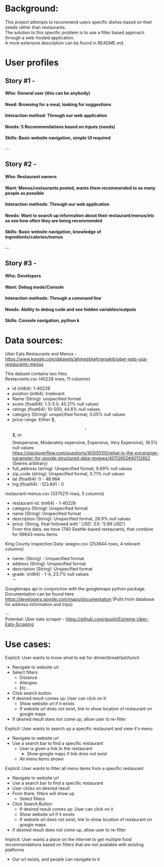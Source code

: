 # Background:
This project attempts to recommend users specific dishes based on their needs rather than restaurants.  
The solution to this specific problem is to use a filter based approach through a web-hosted application.   
A more extensive description can be found in README.md. 

# User profiles
##  Story #1 - 
#### Who: General user (this can be anybody)  
#### Need: Browsing for a meal, looking for suggestions  
#### Interaction method: Through our web application  
#### Needs: 5 Recommendations based on inputs (needs)  
#### Skills: Basic website navigation, simple UI required  
--
## Story #2 - 
#### Who: Restaurant owners  
#### Want: Menus/restaurants posted, wants them recommended to as many people as possible  
#### Interaction methods: Through our web application   
#### Needs: Want to search up information about their restaurant/menus/etc as see how often they are being  recommended
#### Skills: Basic website navigation, knowledge of ingredients/calories/menus  
--
## Story #3 - 
#### Who: Developers
#### Want: Debug mode/Console
#### Interaction methods: Through a command line
#### Needs: Ability to debug code and see hidden variables/outputs
#### Skills: Console navigation, python k

# Data sources:
Uber Eats Restaurants and Menus - https://www.kaggle.com/datasets/ahmedshahriarsakib/uber-eats-usa-restaurants-menus    
   
This dataset contains two files:   
Restaurants.csv (40228 rows, 11 columns)    
* id (int64): 1-40228      
* position (int64): Irrelevant    
* Name (String): unspecified format    
* score (float64): 1.3-5.0, 45.21% null values  
* ratings (float64): 10-500, 44.6% null values  
* category (String): unspecified format, 0.05% null values  
* price-range: Either $, $$, $$$, or $$$$ (Inexpensive, Moderately expensive, Expensive, Very   Expensive), 16.5% null values  
               https://stackoverflow.com/questions/40005100/what-is-the-pricerange-parameter-for-google-structured-data-reviews/40112652#40112652    
               (Seems arbitrary)    
* full_address (string): Unspecified format, 0.69% null values  
* zip_code (string): Unspecified format, 0.71% null values  
* lat (float64): 0 - 48.964  
* lng (float64): -123.841 - 0  
  
restaurant-menus.csv (3375211 rows, 5 columns)
* restaurant-id: (int64) - 1-40228
* category (String): Unspecified format
* name (String): Unspecified format
* description (String): Unspecified format, 26.9% null values
* price: (String, float followed with ' USD', EX: '5:99 USD')  
From this data, we have 1740 Seattle-based restaurants, that combine for 99643 menu items.  

King County Inspection Data:
seagov.csv (253644 rows, 4 relevant columns)
* name: (String) - Unspecified format
* address (String): Unspecified format
* description (String): Unspecified format
* grade: (int64) - 1-4, 23.7% null values  
--  

Googlemaps api in conjunction with the googlemaps python package. Documentation can be found here https://developers.google.com/maps/documentation (Pulls from database for address information and trips)

--     
Potential: Uber eats scraper - https://github.com/gsunit/Extreme-Uber-Eats-Scraping   

# Use cases:
Explicit: User wants to know what to eat for dinner/breakfast/lunch
  * Navigate to website url
  * Select filters
    * Distance
    * Allergies
    * Etc...
  * Click search button
  * If desired result comes up: User can click on it
    * Show website url if it exists
    * If website url does not exist, link to show location of restaurant on google maps
  * If desired result does not come up, allow user to re-filter 

Explicit: User wants to search up a specific restaurant and view it's menu
  * Navigate to website url
  * Use a search bar to find a specific restaurant
     * User is given a link to the restaurant
       * Show google maps if link does not exist
     * All menu items shown

Explicit: User wants to filter all menu items from a specific restaurant
  * Navigate to website url
  * Use a search bar to find a specific restaurant
  * User clicks on desired result
  * From there, filters will show up
    * Select filters
  * Click Search Button
    * If desired result comes up: User can click on it
    * Show website url if it exists
    * If website url does not exist, link to show location of restaurant on google maps
  * If desired result does not come up, allow user to re-filter 

Implicit: User wants a place on the internet to get multiple food recommendations based on filters that are not available with existing platforms
* Our url exists, and people can navigate to it
